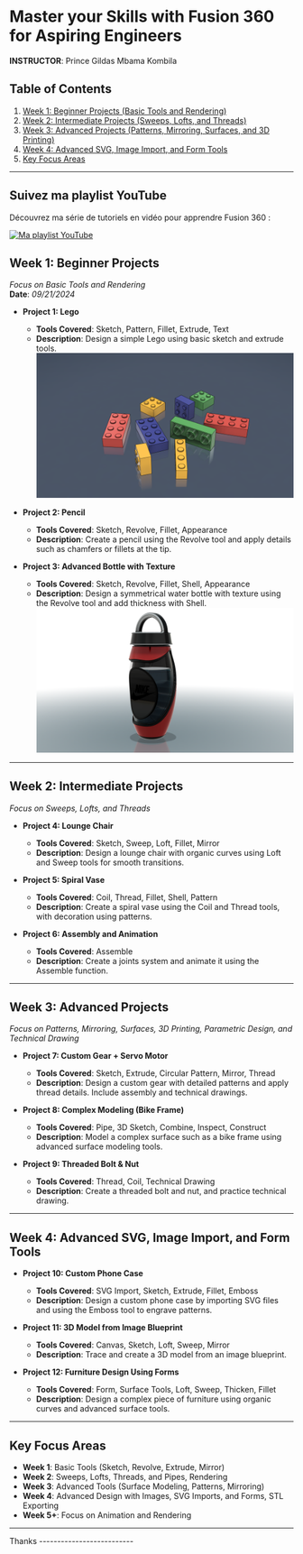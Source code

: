 # Master your Skills with Fusion 360 for Aspiring Engineers

**INSTRUCTOR**: Prince Gildas Mbama Kombila

## Table of Contents
1. [Week 1: Beginner Projects (Basic Tools and Rendering)](#week-1-beginner-projects)
2. [Week 2: Intermediate Projects (Sweeps, Lofts, and Threads)](#week-2-intermediate-projects)
3. [Week 3: Advanced Projects (Patterns, Mirroring, Surfaces, and 3D Printing)](#week-3-advanced-projects)
4. [Week 4: Advanced SVG, Image Import, and Form Tools](#week-4-advanced-svg-image-import-and-form-tools)
5. [Key Focus Areas](#key-focus-areas)

---

## Suivez ma playlist YouTube

Découvrez ma série de tutoriels en vidéo pour apprendre Fusion 360 :

[![Ma playlist YouTube](https://img.youtube.com/vi/m69QYgQ9Qoo/0.jpg)](https://www.youtube.com/playlist?list=PLRg64EkfUKGbRzQ0FXw6-oKFTymzAaZ-a)


## Week 1: Beginner Projects
*Focus on Basic Tools and Rendering*  
**Date**: *09/21/2024*

- **Project 1: Lego**
  - **Tools Covered**: Sketch, Pattern, Fillet, Extrude, Text
  - **Description**: Design a simple Lego using basic sketch and extrude tools.
  ![Description de l'image](./Session_1/lego/result/Lego_v7.png)

  
- **Project 2: Pencil**
  - **Tools Covered**: Sketch, Revolve, Fillet, Appearance
  - **Description**: Create a pencil using the Revolve tool and apply details such as chamfers or fillets at the tip.

- **Project 3: Advanced Bottle with Texture**
  - **Tools Covered**: Sketch, Revolve, Fillet, Shell, Appearance
  - **Description**: Design a symmetrical water bottle with texture using the Revolve tool and add thickness with Shell.
  ![Description de l'image](./Session_1/Bottle/result/Bottle_v3.png)


---

## Week 2: Intermediate Projects
*Focus on Sweeps, Lofts, and Threads*

- **Project 4: Lounge Chair**
  - **Tools Covered**: Sketch, Sweep, Loft, Fillet, Mirror
  - **Description**: Design a lounge chair with organic curves using Loft and Sweep tools for smooth transitions.

- **Project 5: Spiral Vase**
  - **Tools Covered**: Coil, Thread, Fillet, Shell, Pattern
  - **Description**: Create a spiral vase using the Coil and Thread tools, with decoration using patterns.

- **Project 6: Assembly and Animation**
  - **Tools Covered**: Assemble
  - **Description**: Create a joints system and animate it using the Assemble function.

---

## Week 3: Advanced Projects
*Focus on Patterns, Mirroring, Surfaces, 3D Printing, Parametric Design, and Technical Drawing*

- **Project 7: Custom Gear + Servo Motor**
  - **Tools Covered**: Sketch, Extrude, Circular Pattern, Mirror, Thread
  - **Description**: Design a custom gear with detailed patterns and apply thread details. Include assembly and technical drawings.

- **Project 8: Complex Modeling (Bike Frame)**
  - **Tools Covered**: Pipe, 3D Sketch, Combine, Inspect, Construct
  - **Description**: Model a complex surface such as a bike frame using advanced surface modeling tools.

- **Project 9: Threaded Bolt & Nut**
  - **Tools Covered**: Thread, Coil, Technical Drawing
  - **Description**: Create a threaded bolt and nut, and practice technical drawing.

---

## Week 4: Advanced SVG, Image Import, and Form Tools

- **Project 10: Custom Phone Case**
  - **Tools Covered**: SVG Import, Sketch, Extrude, Fillet, Emboss
  - **Description**: Design a custom phone case by importing SVG files and using the Emboss tool to engrave patterns.

- **Project 11: 3D Model from Image Blueprint**
  - **Tools Covered**: Canvas, Sketch, Loft, Sweep, Mirror
  - **Description**: Trace and create a 3D model from an image blueprint.

- **Project 12: Furniture Design Using Forms**
  - **Tools Covered**: Form, Surface Tools, Loft, Sweep, Thicken, Fillet
  - **Description**: Design a complex piece of furniture using organic curves and advanced surface tools.

---

## Key Focus Areas
- **Week 1**: Basic Tools (Sketch, Revolve, Extrude, Mirror)
- **Week 2**: Sweeps, Lofts, Threads, and Pipes, Rendering
- **Week 3**: Advanced Tools (Surface Modeling, Patterns, Mirroring)
- **Week 4**: Advanced Design with Images, SVG Imports, and Forms, STL Exporting
- **Week 5+**: Focus on Animation and Rendering

---
Thanks --------------------------